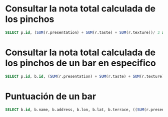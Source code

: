 # Consultar la nota total calculada de los pinchos
```sql
SELECT p.id, (SUM(r.presentation) + SUM(r.taste) + SUM(r.texture))/ 3 as "Nota total" FROM `pincho` p JOIN review r ON p.id = r.pincho_id GROUP BY p.id; 
```

# Consultar la nota total calculada de los pinchos de un bar en especifico
```sql
SELECT p.id, b.id, (SUM(r.presentation) + SUM(r.taste) + SUM(r.texture))/ 3 as "Total" FROM `pincho` p JOIN review r ON p.id = r.pincho_id JOIN bar b ON b.id = p.bar_id WHERE b.id = 4 GROUP BY p.id;
```

# Puntuación de un bar
```sql
SELECT b.id, b.name, b.address, b.lon, b.lat, b.terrace, ((SUM(r.presentation) + SUM(r.taste) + SUM(r.texture))/3/COUNT(r.id)) AS rating FROM `bar` b LEFT JOIN pincho p ON b.id = p.bar_id LEFT JOIN review as r ON r.pincho_id = p.id GROUP BY b.id; 
```

